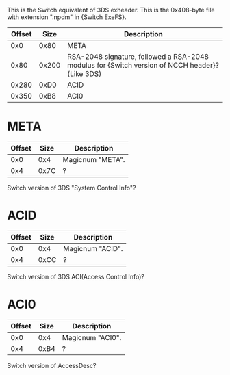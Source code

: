 This is the Switch equivalent of 3DS exheader. This is the 0x408-byte
file with extension ".npdm" in {Switch
ExeFS}.

| Offset | Size  | Description                                                                                    |
| ------ | ----- | ---------------------------------------------------------------------------------------------- |
| 0x0    | 0x80  | META                                                                                           |
| 0x80   | 0x200 | RSA-2048 signature, followed a RSA-2048 modulus for {Switch version of NCCH header}?(Like 3DS) |
| 0x280  | 0xD0  | ACID                                                                                           |
| 0x350  | 0xB8  | ACI0                                                                                           |

# META

| Offset | Size | Description      |
| ------ | ---- | ---------------- |
| 0x0    | 0x4  | Magicnum "META". |
| 0x4    | 0x7C | ?                |

Switch version of 3DS "System Control Info"?

# ACID

| Offset | Size | Description      |
| ------ | ---- | ---------------- |
| 0x0    | 0x4  | Magicnum "ACID". |
| 0x4    | 0xCC | ?                |

Switch version of 3DS ACI(Access Control Info)?

# ACI0

| Offset | Size | Description      |
| ------ | ---- | ---------------- |
| 0x0    | 0x4  | Magicnum "ACI0". |
| 0x4    | 0xB4 | ?                |

Switch version of AccessDesc?
